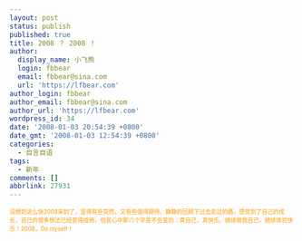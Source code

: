 ```yaml
---
layout: post
status: publish
published: true
title: 2008 ？ 2008 ！
author:
  display_name: 小飞熊
  login: fbbear
  email: fbbear@sina.com
  url: 'https://lfbear.com'
author_login: fbbear
author_email: fbbear@sina.com
author_url: 'https://lfbear.com'
wordpress_id: 34
date: '2008-01-03 20:54:39 +0800'
date_gmt: '2008-01-03 12:54:39 +0800'
categories:
  - 自言自语
tags:
  - 新年
comments: []
abbrlink: 27931
---
```

<p><span style="font-size: x-small; color: #ff9900;">没想到这么快2008来到了，显得有些突然，又有些值得期待。静静的回顾下过去走过的路，感觉到了自己的成长，自己的很多想法已经变得成熟，但是心中那六个字是不会变的：真自己，真快乐。继续做我自己，继续体验快乐！2008，Do myself！</span></p>
